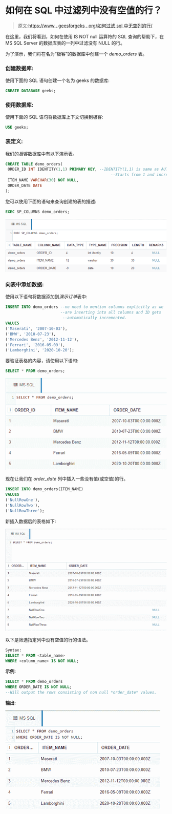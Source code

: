 # 如何在 SQL 中过滤列中没有空值的行？

> 原文:[https://www . geesforgeks . org/如何过滤 sql 中无空列的行/](https://www.geeksforgeeks.org/how-to-filter-rows-without-null-in-a-column-in-sql/)

在这里，我们将看到，如何在使用 IS NOT null 运算符的 SQL 查询的帮助下，在 MS SQL Server 的数据库表的一列中过滤没有 NULL 的行。

为了演示，我们将在名为“极客”的数据库中创建一个 *demo_orders* 表。

### **创建数据库:**

使用下面的 SQL 语句创建一个名为 geeks 的数据库:

```sql
CREATE DATABASE geeks;
```

### **使用数据库:**

使用下面的 SQL 语句将数据库上下文切换到极客:

```sql
USE geeks;
```

### **表定义:**

我们的*极客*数据库中有以下演示表。

```sql
CREATE TABLE demo_orders(
 ORDER_ID INT IDENTITY(1,1) PRIMARY KEY, --IDENTITY(1,1) is same as AUTO_INCREMENT in MySQL.
                                              --Starts from 1 and increases by 1 with each inserted row.
 ITEM_NAME VARCHAR(30) NOT NULL,
 ORDER_DATE DATE
);
```

您可以使用下面的语句来查询创建的表的描述:

```sql
EXEC SP_COLUMNS demo_orders;
```

![](img/0f65a408a75cc7f3aaca61ca025691b5.png)

### **向表中添加数据:**

使用以下语句将数据添加到*演示订单*表中:

```sql
INSERT INTO demo_orders --no need to mention columns explicitly as we
                        --are inserting into all columns and ID gets 
                         --automatically incremented.
VALUES
('Maserati', '2007-10-03'),
('BMW', '2010-07-23'),
('Mercedes Benz', '2012-11-12'),
('Ferrari', '2016-05-09'),
('Lamborghini', '2020-10-20');
```

要验证表格的内容，请使用以下语句:

```sql
SELECT * FROM demo_orders;
```

![](img/19ab2e1f064146ce3f2556500b650615.png)

现在让我们在 *order_date* 列中插入一些没有值(或空值)的行。

```sql
INSERT INTO demo_orders(ITEM_NAME)
VALUES
('NullRowOne'),
('NullRowTwo'),
('NullRowThree');
```

新插入数据后的表格如下:

![](img/e4224b431dea80d1dc7ae03fbe317137.png)

以下是筛选指定列中没有空值的行的语法。

```sql
Syntax:
SELECT * FROM <table_name>
WHERE <column_name> IS NOT NULL;
```

**示例:**

```sql
SELECT * FROM demo_orders
WHERE ORDER_DATE IS NOT NULL;
--Will output the rows consisting of non null *order_date* values.
```

**输出:**

![](img/ab08584d205aa1ee01a5f0d5a5f6a975.png)